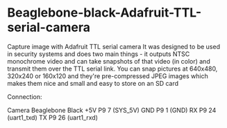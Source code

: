 # Beaglebone-black-Adafruit-TTL-serial-camera
Capture image with Adafruit TTL serial camera
It was designed to be used in security systems and does two main things - it outputs NTSC monochrome video and can take snapshots of that video (in color) and transmit them over the TTL serial link.
You can snap pictures at 640x480, 320x240 or 160x120 and they're pre-compressed JPEG images which makes them nice and small and easy to store on an SD card

Connection:

Camera  Beaglebone Black
+5V     P9 7  (SYS_5V)
GND     P9 1  (GND)
RX      P9 24 (uart1_txd)
TX      P9 26 (uart1_rxd)
